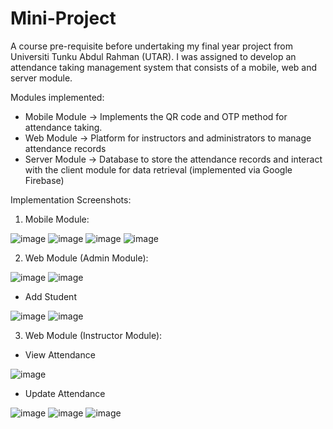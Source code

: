 # Mini-Project
A course pre-requisite before undertaking my final year project from Universiti Tunku Abdul Rahman (UTAR). I was assigned to develop an attendance taking management system that consists of a mobile, web and server module.

Modules implemented:
- Mobile Module -> Implements the QR code and OTP method for attendance taking.
- Web Module -> Platform for instructors and administrators to manage attendance records
- Server Module -> Database to store the attendance records and interact with the client module for data retrieval (implemented via Google Firebase)

Implementation Screenshots:

1) Mobile Module:

![image](https://github.com/ShreeVishal/Mini-Project/assets/93562563/1cf4f034-3e41-4240-9386-c382797b92a7)
![image](https://github.com/ShreeVishal/Mini-Project/assets/93562563/101f260b-8024-44d4-93a8-857df07bd875)
![image](https://github.com/ShreeVishal/Mini-Project/assets/93562563/e48ec780-48ce-4641-ae61-eda8fc3a674c)
![image](https://github.com/ShreeVishal/Mini-Project/assets/93562563/307dbda9-b3e2-432b-9a27-8b0214eeadfe)

2) Web Module (Admin Module):

![image](https://github.com/ShreeVishal/Mini-Project/assets/93562563/0e2526ab-f34e-475f-9e0f-b44aeb424182)
![image](https://github.com/ShreeVishal/Mini-Project/assets/93562563/5244f4fa-6fcd-4d05-9c3f-812847d1a5fe)

- Add Student

![image](https://github.com/ShreeVishal/Mini-Project/assets/93562563/697c9f34-94f2-4b59-b772-927c5f70e747)
![image](https://github.com/ShreeVishal/Mini-Project/assets/93562563/124d5de4-7a5b-4aa3-b0d8-4932a83931d3)

3) Web Module (Instructor Module):

- View Attendance

![image](https://github.com/ShreeVishal/Mini-Project/assets/93562563/a2ccdf47-e26d-4e9c-a20c-b41fc9251c4c)

- Update Attendance

![image](https://github.com/ShreeVishal/Mini-Project/assets/93562563/73d0479c-dfcd-4ab9-8624-6ae000c8195a)
![image](https://github.com/ShreeVishal/Mini-Project/assets/93562563/a697b45d-f080-403c-b794-85362aea7e46)
![image](https://github.com/ShreeVishal/Mini-Project/assets/93562563/b65b43c9-4c3d-4e59-b520-e91cec80de2c)

